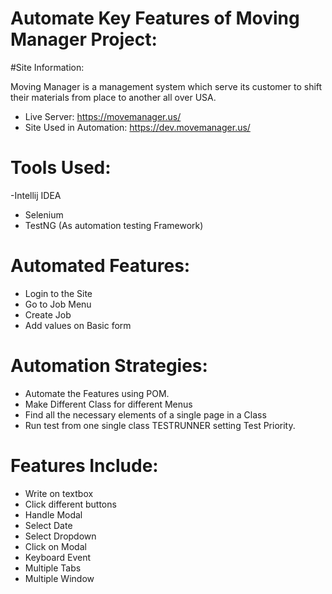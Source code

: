 
# Automate Key Features of Moving Manager Project:

#Site Information:

Moving Manager is a management system which serve its customer to shift their materials from place to another all over USA.
- Live Server: https://movemanager.us/
- Site Used in Automation: https://dev.movemanager.us/

# Tools Used: 
-Intellij IDEA
- Selenium
- TestNG (As automation testing Framework)

# Automated Features:
- Login to the Site
- Go to Job Menu
- Create Job
- Add values on Basic form

# Automation Strategies:
- Automate the Features using POM.
- Make Different Class for different Menus
- Find all the necessary elements of a single page in a Class
- Run test from one single class TESTRUNNER setting Test Priority.

# Features Include:
- Write on textbox
- Click different buttons
- Handle Modal
- Select Date
- Select Dropdown
- Click on Modal
- Keyboard Event
- Multiple Tabs
- Multiple Window
